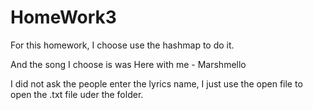 # HomeWork3
For this homework, I choose use the hashmap to do it.



And the song I choose is was Here with me - Marshmello



I did not ask the people enter the lyrics name, I just use the open file to open the .txt file uder the folder.
